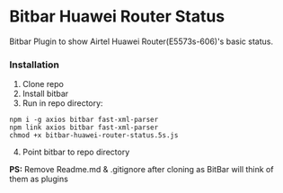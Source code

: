 # Bitbar Huawei Router Status

Bitbar Plugin to show Airtel Huawei Router(E5573s-606)'s basic status.

### Installation

1. Clone repo
2. Install bitbar
3. Run in repo directory:

```
npm i -g axios bitbar fast-xml-parser
npm link axios bitbar fast-xml-parser
chmod +x bitbar-huawei-router-status.5s.js
```

4. Point bitbar to repo directory


**PS:** Remove Readme.md & .gitignore after cloning as BitBar will think of them as plugins
